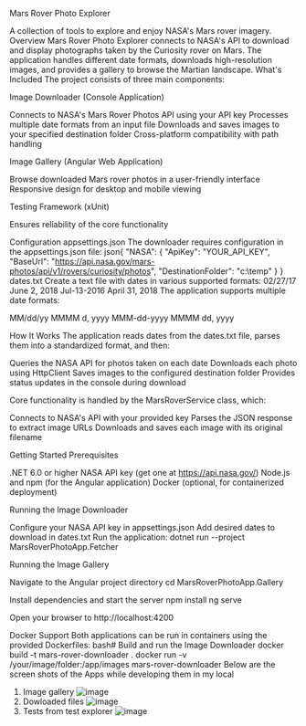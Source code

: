 Mars Rover Photo Explorer

A collection of tools to explore and enjoy NASA's Mars rover imagery.
Overview
Mars Rover Photo Explorer connects to NASA's API to download and display photographs taken by the Curiosity rover on Mars. The application handles different date formats, downloads high-resolution images, and provides a gallery to browse the Martian landscape.
What's Included
The project consists of three main components:

Image Downloader (Console Application)

Connects to NASA's Mars Rover Photos API using your API key
Processes multiple date formats from an input file
Downloads and saves images to your specified destination folder
Cross-platform compatibility with path handling


Image Gallery (Angular Web Application)

Browse downloaded Mars rover photos in a user-friendly interface
Responsive design for desktop and mobile viewing


Testing Framework (xUnit)

Ensures reliability of the core functionality



Configuration
appsettings.json
The downloader requires configuration in the appsettings.json file:
json{
  "NASA": {
    "ApiKey": "YOUR_API_KEY",
    "BaseUrl": "https://api.nasa.gov/mars-photos/api/v1/rovers/curiosity/photos",
    "DestinationFolder": "c:\\temp"
  }
}
dates.txt
Create a text file with dates in various supported formats:
02/27/17
June 2, 2018
Jul-13-2016
April 31, 2018
The application supports multiple date formats:

MM/dd/yy
MMMM d, yyyy
MMM-dd-yyyy
MMMM dd, yyyy

How It Works
The application reads dates from the dates.txt file, parses them into a standardized format, and then:

Queries the NASA API for photos taken on each date
Downloads each photo using HttpClient
Saves images to the configured destination folder
Provides status updates in the console during download

Core functionality is handled by the MarsRoverService class, which:

Connects to NASA's API with your provided key
Parses the JSON response to extract image URLs
Downloads and saves each image with its original filename

Getting Started
Prerequisites

.NET 6.0 or higher
NASA API key (get one at https://api.nasa.gov/)
Node.js and npm (for the Angular application)
Docker (optional, for containerized deployment)

Running the Image Downloader

Configure your NASA API key in appsettings.json
Add desired dates to download in dates.txt
Run the application:
dotnet run --project MarsRoverPhotoApp.Fetcher


Running the Image Gallery

Navigate to the Angular project directory
cd MarsRoverPhotoApp.Gallery

Install dependencies and start the server
npm install
ng serve

Open your browser to http://localhost:4200

Docker Support
Both applications can be run in containers using the provided Dockerfiles:
bash# Build and run the Image Downloader
docker build -t mars-rover-downloader .
docker run -v /your/image/folder:/app/images mars-rover-downloader
Below are the screen shots of the Apps while developing them in my local
1) Image gallery
   ![image](https://github.com/hemanthsrisai17/MarsRoverPhotoApp/assets/71496909/36dc0752-da5f-41b7-a9db-2c8403dc28ab)
2) Dowloaded files
    ![image](https://github.com/hemanthsrisai17/MarsRoverPhotoApp/assets/71496909/1805a677-8b66-4641-b72a-696a2d2bd260)
3) Tests from test explorer
    ![image](https://github.com/hemanthsrisai17/MarsRoverPhotoApp/assets/71496909/0aaee45a-8316-4c90-ae1c-e07bba76d6e8)


